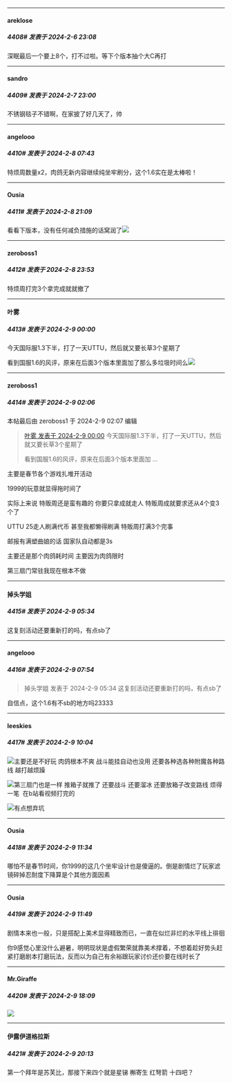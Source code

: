 
*****

####  areklose  
##### 4408#       发表于 2024-2-6 23:08

深眠最后一个要上8个，打不过啦。等下个版本抽个大C再打


*****

####  sandro  
##### 4409#       发表于 2024-2-7 23:00

不锈钢毯子不错啊，在家披了好几天了，帅


*****

####  angelooo  
##### 4410#       发表于 2024-2-8 07:43

特烦周数量x2，肉鸽无新内容继续纯坐牢刷分，这个1.6实在是太棒啦！


*****

####  Ousia  
##### 4411#       发表于 2024-2-8 21:09

看看下版本，没有任何减负措施的话窝润了<img src="https://static.saraba1st.com/image/smiley/face2017/018.png" referrerpolicy="no-referrer">


*****

####  zeroboss1  
##### 4412#       发表于 2024-2-8 23:53

特烦周打完3个拿完成就就撤了


*****

####  叶雾  
##### 4413#       发表于 2024-2-9 00:00

今天国际服1.3下半，打了一天UTTU，然后就又要长草3个星期了

看到国服1.6的风评，原来在后面3个版本里面加了那么多垃圾时间么<img src="https://static.saraba1st.com/image/smiley/face2017/009.gif" referrerpolicy="no-referrer">


*****

####  zeroboss1  
##### 4414#       发表于 2024-2-9 02:06

 本帖最后由 zeroboss1 于 2024-2-9 02:07 编辑 
<blockquote><a href="httphttps://bbs.saraba1st.com/2b/forum.php?mod=redirect&amp;goto=findpost&amp;pid=63919336&amp;ptid=2137242" target="_blank">叶雾 发表于 2024-2-9 00:00</a>
今天国际服1.3下半，打了一天UTTU，然后就又要长草3个星期了

看到国服1.6的风评，原来在后面3个版本里面加 ...</blockquote>
主要是春节各个游戏扎堆开活动

1999的玩意就显得拖时间了

实际上来说 特贩周还是蛮有趣的 你要只拿成就走人 特贩周成就要求还从4个变3个了

UTTU 25走人刷满代币 甚至我都懒得刷满 特贩周打满3个完事

邮报有满塑曲娘的话 国家队自动都是3s

主要还是那个肉鸽耗时间 主要因为肉鸽限时 

第三扇门常驻我现在根本不做


*****

####  掉头学姐  
##### 4415#       发表于 2024-2-9 05:34

这复刻活动还要重新打的吗，有点sb了


*****

####  angelooo  
##### 4416#       发表于 2024-2-9 07:54

<blockquote>掉头学姐 发表于 2024-2-9 05:34
这复刻活动还要重新打的吗，有点sb了</blockquote>
自信点，这个1.6有不sb的地方吗23333


*****

####  leeskies  
##### 4417#       发表于 2024-2-9 10:04

<img src="https://static.saraba1st.com/image/smiley/face2017/013.png" referrerpolicy="no-referrer">主要还是不好玩 肉鸽根本不爽 战斗能挂自动也没用 还要各种选各种附魔各种路线 越打越烦躁

<img src="https://static.saraba1st.com/image/smiley/face2017/169.gif" referrerpolicy="no-referrer">第三扇门也是一样 推箱子就推了 还要战斗 还要溜冰 还要放箱子改变路线 烦得一笔  在b站看视频打完的

<img src="https://static.saraba1st.com/image/smiley/face2017/037.png" referrerpolicy="no-referrer">有点想弃坑


*****

####  Ousia  
##### 4418#       发表于 2024-2-9 11:34

哪怕不是春节时间，你1999的这几个坐牢设计也是傻逼的。倒是剧情烂了玩家滤镜碎掉忍耐度下降算是个其他方面因素


*****

####  Ousia  
##### 4419#       发表于 2024-2-9 11:49

剧情本来也一般，只是搭配上美术显得精致而已，一直在似烂非烂的水平线上徘徊

你9感觉心里没什么避暑，明明现状是虚假繁荣就靠美术撑着，不想着趁好势头赶紧打磨剧本打磨玩法，反而以为自己有余裕跟玩家讨价还价要在线时长了


*****

####  Mr.Giraffe  
##### 4420#       发表于 2024-2-9 18:09

<img src="https://p.sda1.dev/15/aa51305a30a35dce72df5d7558aa4270/IMG_CMP_203379668.jpeg" referrerpolicy="no-referrer">


*****

####  伊露伊道格拉斯  
##### 4421#       发表于 2024-2-9 20:13

第一个拜年是苏芙比，那接下来四个就是星锑 槲寄生 红弩箭 十四吧？

